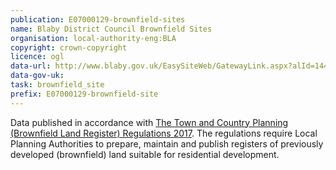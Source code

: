 ```yaml
---
publication: E07000129-brownfield-sites
name: Blaby District Council Brownfield Sites
organisation: local-authority-eng:BLA
copyright: crown-copyright
licence: ogl
data-url: http://www.blaby.gov.uk/EasySiteWeb/GatewayLink.aspx?alId=14453
data-gov-uk: 
task: brownfield_site
prefix: E07000129-brownfield-site
---
```


Data published in accordance with [The Town and Country Planning (Brownfield Land Register) Regulations 2017](http://www.legislation.gov.uk/uksi/2017/403/contents/made).
The regulations require Local Planning Authorities to prepare, maintain and publish registers of previously developed (brownfield) land suitable for residential development.

